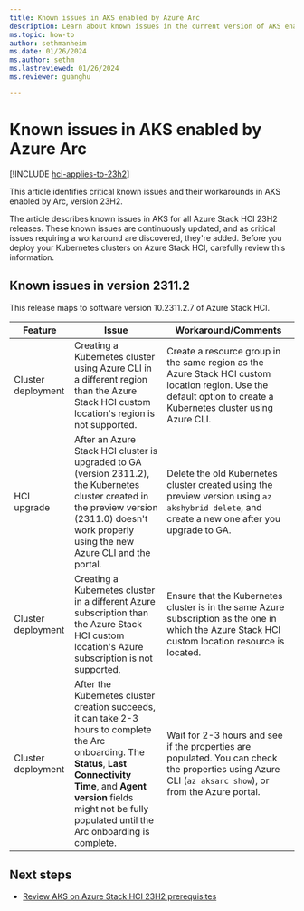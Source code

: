 ```yaml
---
title: Known issues in AKS enabled by Azure Arc
description: Learn about known issues in the current version of AKS enabled by Arc.
ms.topic: how-to
author: sethmanheim
ms.date: 01/26/2024
ms.author: sethm 
ms.lastreviewed: 01/26/2024
ms.reviewer: guanghu

---
```


# Known issues in AKS enabled by Azure Arc

[!INCLUDE [hci-applies-to-23h2](includes/hci-applies-to-23h2.md)]

This article identifies critical known issues and their workarounds in AKS enabled by Arc, version 23H2.

The article describes known issues in AKS for all Azure Stack HCI 23H2 releases. These known issues are continuously updated, and as critical issues requiring a workaround are discovered, they're added. Before you deploy your Kubernetes clusters on Azure Stack HCI, carefully review this information.

## Known issues in version 2311.2

This release maps to software version 10.2311.2.7 of Azure Stack HCI.

| Feature          | Issue                                                                                                                     | Workaround/Comments                                                                                                                        |
|------------------|---------------------------------------------------------------------------------------------------------------------------|--------------------------------------------------------------------------------------------------------------------------------------------|
| Cluster deployment            | Creating a Kubernetes cluster using Azure CLI in a different region than the Azure Stack HCI custom location's region is not supported.                                        | Create a resource group in the same region as the Azure Stack HCI custom location region. Use the default option to create a Kubernetes cluster using Azure CLI.                                                 |
| HCI upgrade           | After an Azure Stack HCI cluster is upgraded to GA (version 2311.2), the Kubernetes cluster created in the preview version (2311.0) doesn't work properly using the new Azure CLI and the portal.                             |  Delete the old Kubernetes cluster created using the preview version using `az akshybrid delete`, and create a new one after you upgrade to GA.                                                                                                        |
| Cluster deployment  | Creating a Kubernetes cluster in a different Azure subscription than the Azure Stack HCI custom location's Azure subscription is not supported. | Ensure that the Kubernetes cluster is in the same Azure subscription as the one in which the Azure Stack HCI custom location resource is located. |
| Cluster deployment  | After the Kubernetes cluster creation succeeds, it can take 2-3 hours to complete the Arc onboarding. The **Status**, **Last Connectivity Time**, and **Agent version** fields might not be fully populated until the Arc onboarding is complete.                                 | Wait for 2-3 hours and see if the properties are populated. You can check the properties using Azure CLI (`az aksarc show`), or from the Azure portal.                                                 |

## Next steps

- [Review AKS on Azure Stack HCI 23H2 prerequisites](aks-hci-network-system-requirements.md)
